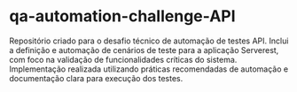 # qa-automation-challenge-API
Repositório criado para o desafio técnico de automação de testes API. Inclui a definição e automação de cenários de teste para a aplicação Serverest, com foco na validação de funcionalidades críticas do sistema. Implementação realizada utilizando práticas recomendadas de automação e documentação clara para execução dos testes.
